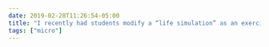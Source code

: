 ```yaml
---
date: 2019-02-28T11:26:54-05:00
title: "I recently had students modify a “life simulation” as an exercise in examining the values embedded in games, and their collective rage that choosing to read a book increases the “loneliness” score is so satisfying."
tags: ["micro"]
---
```

